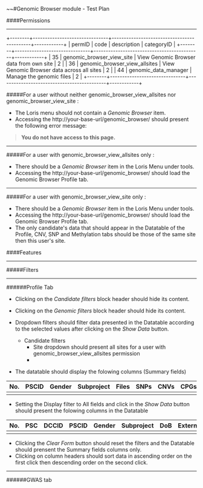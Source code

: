 ~~#Genomic Browser module - Test Plan

####Permissions
***
+--------+-------------------------------+--------------------------------------------+------------+
| permID | code                          | description                                | categoryID |
+--------+-------------------------------+--------------------------------------------+------------+
|     35 | genomic_browser_view_site     | View Genomic Browser data from own site    |          2 |
|     36 | genomic_browser_view_allsites | View Genomic Browser data across all sites |          2 |
|     44 | genomic_data_manager          | Manage the genomic files                   |          2 |
+--------+-------------------------------+--------------------------------------------+------------+


#####For a user without neither genomic_browser_view_allsites nor genomic_browser_view_site :

- The Loris menu should not contain a *Genomic Browser* item.
- Accessing the http://your-base-url/genomic_browser/ should present the following error message: 

> **You do not have access to this page.**  


***

#####For a user with genomic_browser_view_allsites only :

- There should be a *Genomic Browser* item in the Loris Menu under tools.
- Accessing the http://your-base-url/genomic_browser/ should load the Genomic Browser Profile tab.

***

#####For a user with genomic_browser_view_site only :

- There should be a *Genomic Browser* item in the Loris Menu under tools.
- Accessing the http://your-base-url/genomic_browser/ should load the Genomic Browser Profile tab.
- The only candidate's data that should appear in the Datatable of the Profile, CNV,  SNP and Methylation tabs should be those of the same site then this user's site.


####Features

***
#####Filters 

***
######Profile Tab
- Clicking on the *Candidate filters* block header should hide its content.
- Clicking on the *Genomic filters* block header should hide its content.
- Dropdown filters should filter data presented in the Datatable according to the selected values after clicking on the *Show Data* button.
    - Candidate filters
        - Site dropdown should present all sites for a user with genomic_browser_view_allsites permission
        - 

- The datatable should display the folowing columns (Summary fields)

| No. | PSCID | Gender | Subproject | Files | SNPs | CNVs | CPGs |
| ---| --- | ---| --- | ---| --- | ---| ---|
| | | | | | | | |

- Setting the Display filter to All fields and click in the *Show Data* button should present the folowing columns in the Datatable

No.|PSC|DCCID|PSCID|Gender|Subproject|DoB|ExternalID|Files|SNPs|CNVs|CPGs|
| ---| --- | --- | ---| --- | ---| --- | ---| ---| --- | ---| ---|
| | | | | | | | | | | |

- Clicking the *Clear Form* button should reset the filters and the Datatable should prensent the Summary fields columns only.
- Clicking on column headers should sort data in ascending order on the first click then descending order on the second click.

***
######GWAS tab

